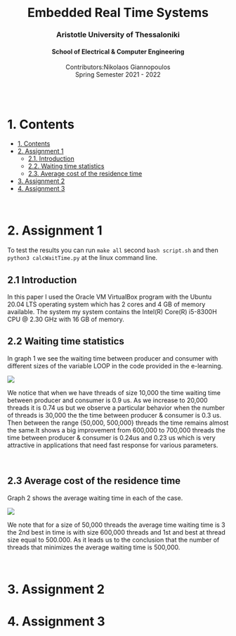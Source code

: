 <br />
<div align="center">
  <h1 align="center">Embedded Real Time Systems</h1>
  <h3 align="center">Aristotle University of Thessaloniki</h3>
  <h4 align="center">School of Electrical & Computer Engineering</h4>
  <p align="center">
    Contributors:Nikolaos Giannopoulos
    <br />
    Spring Semester 2021 - 2022
    <br />
    <br />
  </p>
</div>
<br />

# 1. Contents
- [1. Contents](#1-contents)
- [2. Assignment 1](#2-assignment-1)
  - [2.1. Introduction](#21-introduction)
  - [2.2. Waiting time statistics](#22-waiting-time-statistics)
  - [2.3. Average cost of the residence time](#23-average-cost-of-the-residence-time)
- [3. Assignment 2](#3-assignment-2)
- [4. Assignment 3](#4-assignment-3)

<br />

# 2. Assignment 1
To test the results you can run `make all` second `bash script.sh` and then `python3 calcWaitTime.py` at the linux command line.
## 2.1 Introduction
In this paper I used the Oracle VM VirtualBox program with the Ubuntu 20.04 LTS operating system which has 2 cores and 4 GB of memory available.
The system my system contains the Intel(R) Core(R) i5-8300H CPU @ 2.30 GHz with 16 GB of memory.
## 2.2 Waiting time statistics
In graph 1 we see the waiting time between producer and consumer with different sizes of the variable LOOP in the code provided in the e-learning. <br />

<img src="https://github.com/NikolaosGian/EmbeddedRealTimeSystems/blob/main/graphs/graph_1.PNG"> <br />

We notice that when we have threads of size 10,000 the time waiting time between producer and consumer is 0.9 us. As we increase to 20,000 threads it is 0.74 us but we observe
a particular behavior when the number of threads is 30,000 the the time between producer & consumer is 0.3 us. Then between the range {50,000, 500,000} threads the time remains almost the same.It shows a big improvement from 600,000 to 700,000 threads the time between producer & consumer is 0.24us and 0.23 us which is very attractive in applications that need fast response for various parameters.

<br />

## 2.3 Average cost of the residence time 
Graph 2 shows the average waiting time in each of the case. <br />

<img src="https://github.com/NikolaosGian/EmbeddedRealTimeSystems/blob/main/graphs/graph_2.PNG"> <br />

We note that for a size of 50,000 threads the average time waiting time is 3 the 2nd best in time is with size 600,000 threads and 1st and best at thread size equal to 500.000. As it leads us to the conclusion that the number of threads that minimizes the average waiting time is 500,000.

<br />

# 3. Assignment 2

# 4. Assignment 3

